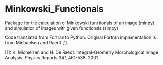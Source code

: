 # Minkowski_Functionals
Package for the calculation of Minkowski functionals of an image (minpy) and simulation of images with given functionals (simpy)

Code translated from Fortran to Python. Original Fortran implementation is from Michaelsen and Raedt [1].

[1]: K. Michielsen and H. De Raedt. Integral-Geometry Morphological Image Analysis.
Physics Reports 347, 461-538, 2001.
